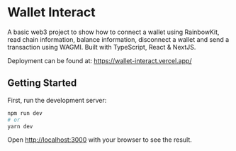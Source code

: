 # Wallet Interact

A basic web3 project to show how to connect a wallet using RainbowKit, read chain information, balance information, disconnect a wallet and send a transaction using WAGMI.
Built with TypeScript, React & NextJS.

Deployment can be found at: https://wallet-interact.vercel.app/

## Getting Started

First, run the development server:

```bash
npm run dev
# or
yarn dev
```

Open [http://localhost:3000](http://localhost:3000) with your browser to see the result.
